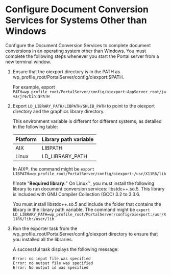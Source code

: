 # Configure Document Conversion Services for Systems Other than Windows

Configure the Document Conversion Services to complete document conversions in an operating system other than Windows. You must complete the following steps whenever you start the Portal server from a new terminal window.

1.  Ensure that the oiexport directory is in the PATH as wp_profile_root/PortalServer/config/oiexport:$PATH.

    For example, export `PATH=wp_profile_root/PortalServer/config/oiexport:AppServer_root/java/jre/bin:$PATH`

2.  Export `LD_LIBRARY_PATH/LIBPATH/SHLIB_PATH` to point to the oiexport directory and the graphics library directory.

    This environment variable is different for different systems, as detailed in the following table:

    |Platform|Library path variable|
    |--------|---------------------|
    |AIX|LIBPATH|
    |Linux|LD_LIBRARY_PATH|

    In AIX®, the command might be `export LIBPATH=wp_profile_root/PortalServer/config/oiexport:/usr/X11R6/lib`

    !!!note "**Required library:**" 
        On Linux™, you must install the following library to run document conversion services: libstdc++.so.5. This library is included with GNU Compiler Collection (GCC) 3.2 to 3.3.6.

    You must install libstdc++.so.5 and include the folder that contains the library in the library path variable. The command might be `export LD_LIBRARY_PATH=wp_profile_root/PortalServer/config/oiexport:/usr/X11R6/lib:/user/lib`

3.  Run the exporter task from the wp_profile_root/PortalServer/config/oiexport directory to ensure that you installed all the libraries.

    A successful task displays the following message:

    ```
    Error: no input file was specified
    Error: no output file was specified
    Error: No output id was specified
    ```



